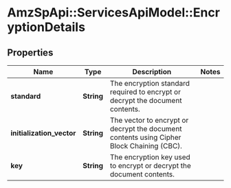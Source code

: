 # AmzSpApi::ServicesApiModel::EncryptionDetails

## Properties
Name | Type | Description | Notes
------------ | ------------- | ------------- | -------------
**standard** | **String** | The encryption standard required to encrypt or decrypt the document contents. | 
**initialization_vector** | **String** | The vector to encrypt or decrypt the document contents using Cipher Block Chaining (CBC). | 
**key** | **String** | The encryption key used to encrypt or decrypt the document contents. | 

